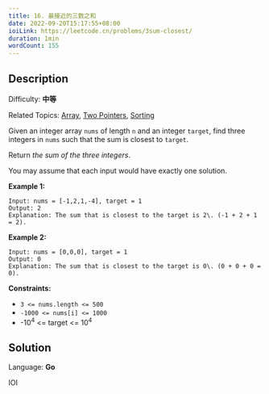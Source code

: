 ```yaml
---
title: 16. 最接近的三数之和
date: 2022-09-20T15:17:55+08:00
ioiLink: https://leetcode.cn/problems/3sum-closest/
duration: 1min
wordCount: 155
---
```


## Description

Difficulty: **中等**

Related Topics: [Array](https://leetcode.cn/tag/https://leetcode.cn/tag/array//), [Two Pointers](https://leetcode.cn/tag/https://leetcode.cn/tag/two-pointers//), [Sorting](https://leetcode.cn/tag/https://leetcode.cn/tag/sorting//)


Given an integer array `nums` of length `n` and an integer `target`, find three integers in `nums` such that the sum is closest to `target`.

Return _the sum of the three integers_.

You may assume that each input would have exactly one solution.

**Example 1:**

```
Input: nums = [-1,2,1,-4], target = 1
Output: 2
Explanation: The sum that is closest to the target is 2\. (-1 + 2 + 1 = 2).
```

**Example 2:**

```
Input: nums = [0,0,0], target = 1
Output: 0
Explanation: The sum that is closest to the target is 0\. (0 + 0 + 0 = 0).
```

**Constraints:**

*   `3 <= nums.length <= 500`
*   `-1000 <= nums[i] <= 1000`
*   -10<sup>4</sup> <= target <= 10<sup>4</sup>


## Solution

Language: **Go**

IOI
